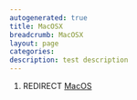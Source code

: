 ```yaml
---
autogenerated: true
title: MacOSX
breadcrumb: MacOSX
layout: page
categories: 
description: test description
---
```


1.  REDIRECT [MacOS](MacOS)
